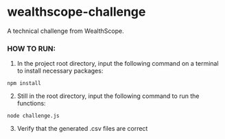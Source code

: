 # wealthscope-challenge
A technical challenge from WealthScope.

### HOW TO RUN:
1. In the project root directory, input the following command on a terminal to install necessary packages:
```
npm install
```

2. Still in the root directory, input the following command to run the functions:
```
node challenge.js
```
3. Verify that the generated .csv files are correct
